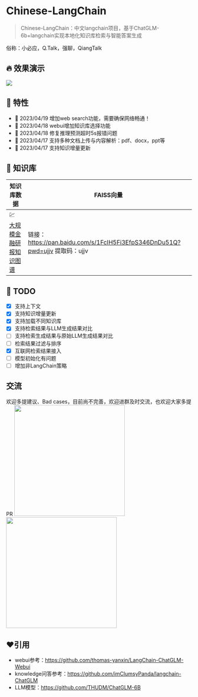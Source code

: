 # Chinese-LangChain

> Chinese-LangChain：中文langchain项目，基于ChatGLM-6b+langchain实现本地化知识库检索与智能答案生成

俗称：小必应，Q.Talk，强聊，QiangTalk

## 🔥 效果演示

![](https://github.com/yanqiangmiffy/Chinese-LangChain/blob/master/images/web_demo.png)

## 🚀 特性

- 🚀 2023/04/19 增加web search功能，需要确保网络畅通！
- 🚀 2023/04/18 webui增加知识库选择功能
- 🚀 2023/04/18 修复推理预测超时5s报错问题
- 🎉 2023/04/17 支持多种文档上传与内容解析：pdf、docx，ppt等
- 🎉 2023/04/17 支持知识增量更新

[//]: # (- 支持检索结果与LLM生成结果对比)

## 🧰 知识库

| 知识库数据  |FAISS向量|
|--------|----|
|💹 [大规模金融研报知识图谱](http://openkg.cn/dataset/fr2kg)|链接：https://pan.baidu.com/s/1FcIH5Fi3EfpS346DnDu51Q?pwd=ujjv 提取码：ujjv |

## 🔨 TODO

* [x] 支持上下文
* [x] 支持知识增量更新
* [x] 支持加载不同知识库
* [x] 支持检索结果与LLM生成结果对比
* [ ] 支持检索生成结果与原始LLM生成结果对比
* [ ] 检索结果过滤与排序
* [x] 互联网检索结果接入
* [ ] 模型初始化有问题
* [ ] 增加非LangChain策略

## 交流

欢迎多提建议、Bad cases，目前尚不完善，欢迎进群及时交流，也欢迎大家多提PR
<img src="https://raw.githubusercontent.com/yanqiangmiffy/Chinese-LangChain/master/images/ch.jpg" width="300px">
<img src="https://raw.githubusercontent.com/yanqiangmiffy/Chinese-LangChain/master/images/chatgroup.jpg" width="300px">

## ❤️引用

- webui参考：https://github.com/thomas-yanxin/LangChain-ChatGLM-Webui
- knowledge问答参考：https://github.com/imClumsyPanda/langchain-ChatGLM
- LLM模型：https://github.com/THUDM/ChatGLM-6B
